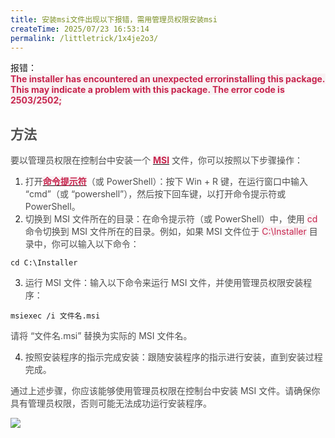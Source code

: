 ```yaml
---
title: 安装msi文件出现以下报错，需用管理员权限安装msi
createTime: 2025/07/23 16:53:14
permalink: /littletrick/1x4je2o3/
---
```

报错：  
**<font style="color:rgb(199, 37, 78);background-color:rgb(249, 242, 244);">The installer has encountered an unexpected errorinstalling this package. This may indicate a problem with this package. The error code is 2503/2502;</font>**

## <font style="color:rgb(79, 79, 79);">方法</font>
<font style="color:rgb(77, 77, 77);">要以管理员权限在控制台中安装一个</font><font style="color:rgb(77, 77, 77);"> </font>[**<font style="color:rgb(199, 37, 78);background-color:rgb(249, 242, 244);">MSI</font>**](https://so.csdn.net/so/search?q=MSI&spm=1001.2101.3001.7020)<font style="color:rgb(77, 77, 77);"> </font><font style="color:rgb(77, 77, 77);">文件，你可以按照以下步骤操作：</font>

1. <font style="color:rgb(77, 77, 77);">打开</font>[**<font style="color:rgb(199, 37, 78);background-color:rgb(249, 242, 244);">命令提示符</font>**](https://so.csdn.net/so/search?q=%E5%91%BD%E4%BB%A4%E6%8F%90%E7%A4%BA%E7%AC%A6&spm=1001.2101.3001.7020)<font style="color:rgb(77, 77, 77);">（或 PowerShell）：按下 Win + R 键，在运行窗口中输入 “cmd”（或 “powershell”），然后按下回车键，以打开命令提示符或 PowerShell。</font>
2. <font style="color:rgb(77, 77, 77);">切换到 MSI 文件所在的目录：在命令提示符（或 PowerShell）中，使用</font><font style="color:rgb(77, 77, 77);"> </font><font style="color:rgb(199, 37, 78);background-color:rgb(249, 242, 244);">cd</font><font style="color:rgb(77, 77, 77);"> </font><font style="color:rgb(77, 77, 77);">命令切换到 MSI 文件所在的目录。例如，如果 MSI 文件位于</font><font style="color:rgb(77, 77, 77);"> </font><font style="color:rgb(199, 37, 78);background-color:rgb(249, 242, 244);">C:\Installer</font><font style="color:rgb(77, 77, 77);"> </font><font style="color:rgb(77, 77, 77);">目录中，你可以输入以下命令：</font>

```plain
cd C:\Installer
```

3. <font style="color:rgb(77, 77, 77);">运行 MSI 文件：输入以下命令来运行 MSI 文件，并使用管理员权限安装程序：</font>

```plain
msiexec /i 文件名.msi
```

<font style="color:rgb(77, 77, 77);">请将 “文件名.msi” 替换为实际的 MSI 文件名。</font>

4. <font style="color:rgb(77, 77, 77);">按照安装程序的指示完成安装：跟随安装程序的指示进行安装，直到安装过程完成。</font>

<font style="color:rgb(77, 77, 77);">通过上述步骤，你应该能够使用管理员权限在控制台中安装 MSI 文件。请确保你具有管理员权限，否则可能无法成功运行安装程序。</font>

![](https://cdn.nlark.com/yuque/0/2023/png/683747/1697510357516-66efefbb-4922-464a-95b5-1fa2763ffe86.png)

